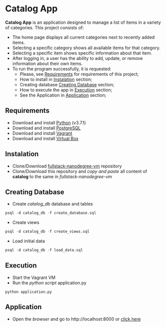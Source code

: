 # Catalog App

**Catalog App** is an application designed to manage a list of items in a variety of categories. This project consists of:
* The home page displays all current categories next to recently added items.
* Selecting a specific category shows all available items for that category.
* Selecting a specific item shows specific information about that item.
* After logging in, a user has the ability to add, update, or remove information about their own items.
* To run the program successfully, it is requested:
    * Please, see [Requirements](#requirements) for requirements of this project;
    * How to install in [Instalation](#Instalation) section;
    * Creating database [Creating Database](#creating-database) section;
    * How to execute the app in [Execution](#execution) section;
    * See the Application in [Application](#application) section;

## Requirements

* Download and install [Python](https://www.python.org/downloads/) (v3.7.1)
* Download and install [PostgreSQL](https://www.postgresql.org/download/)
* Download and install [Vagrant](https://www.vagrantup.com/downloads.html)
* Download and install [Virtual Box](https://www.virtualbox.org/wiki/Downloads)

## Instalation

* Clone/Download [fullstack-nanodegree-vm](https://github.com/udacity/fullstack-nanodegree-vm) repository
* Clone/Download this repository and *copy and paste* all content of **catalog** to the same in *fullstack-nanodegree-vm*

## Creating Database

* Create *catalog_db* database and tables
```sql
psql -d catalog_db -f create_database.sql
```

* Create views
```sql
psql -d catalog_db -f create_views.sql
```

* Load initial data
```sql
psql -d catalog_db -f load_data.sql
```

## Execution

* Start the Vagrant VM
* Run the *python script* application.py
```
python application.py
```

## Application

* Open the *browser* and go to http://localhost:8000 or [click here](http://localhost:8000)
